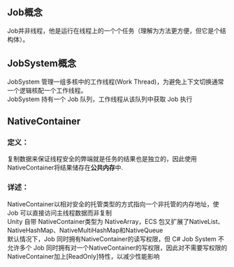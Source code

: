 ## Job概念  
Job并非线程，他是运行在线程上的一个个任务（理解为方法更方便，但它是个结构体）。  

## JobSystem概念 
JobSystem 管理一组多核中的工作线程(Work Thread)，为避免上下文切换通常一个逻辑核配一个工作线程。  
JobSystem 持有一个 Job 队列，工作线程从该队列中获取 Job 执行  

## NativeContainer
### 定义： 
复制数据来保证线程安全的弊端就是任务的结果也是独立的，因此使用NativeContainer将结果储存在**公共内存**中.
### 详述：
NativeContainer以相对安全的托管类型的方式指向一个非托管的内存地址，使Job 可以直接访问主线程数据而非复制  
Unity 自带 NativeContainer类型为 NativeArray，ECS 包又扩展了NativeList、NativeHashMap、NativeMultiHashMap和NativeQueue  
默认情况下，Job 同时拥有NativeContainer的读写权限，但 C# Job System 不允许多个 Job 同时拥有对一个NativeContainer的写权限，因此对不需要写权限的NativeContainer加上[ReadOnly]特性，以减少性能影响  
